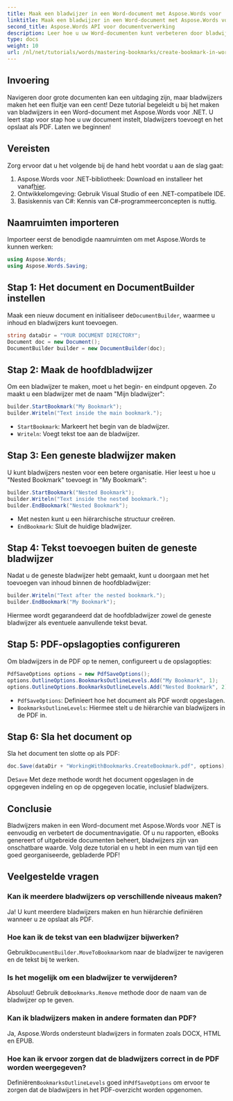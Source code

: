 ```yaml
---
title: Maak een bladwijzer in een Word-document met Aspose.Words voor .NET
linktitle: Maak een bladwijzer in een Word-document met Aspose.Words voor .NET
second_title: Aspose.Words API voor documentverwerking
description: Leer hoe u uw Word-documenten kunt verbeteren door bladwijzers te maken en beheren met Aspose.Words voor .NET. Deze stapsgewijze zelfstudiegids.
type: docs
weight: 10
url: /nl/net/tutorials/words/mastering-bookmarks/create-bookmark-in-word-document/
---
```

## Invoering

Navigeren door grote documenten kan een uitdaging zijn, maar bladwijzers maken het een fluitje van een cent! Deze tutorial begeleidt u bij het maken van bladwijzers in een Word-document met Aspose.Words voor .NET. U leert stap voor stap hoe u uw document instelt, bladwijzers toevoegt en het opslaat als PDF. Laten we beginnen!

## Vereisten

Zorg ervoor dat u het volgende bij de hand hebt voordat u aan de slag gaat:

1.  Aspose.Words voor .NET-bibliotheek: Download en installeer het vanaf[hier](https://releases.aspose.com/words/net/).
2. Ontwikkelomgeving: Gebruik Visual Studio of een .NET-compatibele IDE.
3. Basiskennis van C#: Kennis van C#-programmeerconcepten is nuttig.

## Naamruimten importeren

Importeer eerst de benodigde naamruimten om met Aspose.Words te kunnen werken:

```csharp
using Aspose.Words;
using Aspose.Words.Saving;
```

## Stap 1: Het document en DocumentBuilder instellen

 Maak een nieuw document en initialiseer de`DocumentBuilder`, waarmee u inhoud en bladwijzers kunt toevoegen.

```csharp
string dataDir = "YOUR DOCUMENT DIRECTORY";
Document doc = new Document();
DocumentBuilder builder = new DocumentBuilder(doc);
```

## Stap 2: Maak de hoofdbladwijzer

Om een bladwijzer te maken, moet u het begin- en eindpunt opgeven. Zo maakt u een bladwijzer met de naam "Mijn bladwijzer":

```csharp
builder.StartBookmark("My Bookmark");
builder.Writeln("Text inside the main bookmark.");
```
- `StartBookmark`: Markeert het begin van de bladwijzer.
- `Writeln`: Voegt tekst toe aan de bladwijzer.

## Stap 3: Een geneste bladwijzer maken

U kunt bladwijzers nesten voor een betere organisatie. Hier leest u hoe u "Nested Bookmark" toevoegt in "My Bookmark":

```csharp
builder.StartBookmark("Nested Bookmark");
builder.Writeln("Text inside the nested bookmark.");
builder.EndBookmark("Nested Bookmark");
```
- Met nesten kunt u een hiërarchische structuur creëren. 
- `EndBookmark`: Sluit de huidige bladwijzer.

## Stap 4: Tekst toevoegen buiten de geneste bladwijzer

Nadat u de geneste bladwijzer hebt gemaakt, kunt u doorgaan met het toevoegen van inhoud binnen de hoofdbladwijzer:

```csharp
builder.Writeln("Text after the nested bookmark.");
builder.EndBookmark("My Bookmark");
```
Hiermee wordt gegarandeerd dat de hoofdbladwijzer zowel de geneste bladwijzer als eventuele aanvullende tekst bevat.

## Stap 5: PDF-opslagopties configureren

Om bladwijzers in de PDF op te nemen, configureert u de opslagopties:

```csharp
PdfSaveOptions options = new PdfSaveOptions();
options.OutlineOptions.BookmarksOutlineLevels.Add("My Bookmark", 1);
options.OutlineOptions.BookmarksOutlineLevels.Add("Nested Bookmark", 2);
```
- `PdfSaveOptions`: Definieert hoe het document als PDF wordt opgeslagen.
- `BookmarksOutlineLevels`: Hiermee stelt u de hiërarchie van bladwijzers in de PDF in.

## Stap 6: Sla het document op

Sla het document ten slotte op als PDF:

```csharp
doc.Save(dataDir + "WorkingWithBookmarks.CreateBookmark.pdf", options);
```
 De`Save` Met deze methode wordt het document opgeslagen in de opgegeven indeling en op de opgegeven locatie, inclusief bladwijzers.

## Conclusie

Bladwijzers maken in een Word-document met Aspose.Words voor .NET is eenvoudig en verbetert de documentnavigatie. Of u nu rapporten, eBooks genereert of uitgebreide documenten beheert, bladwijzers zijn van onschatbare waarde. Volg deze tutorial en u hebt in een mum van tijd een goed georganiseerde, gebladerde PDF!

## Veelgestelde vragen

### Kan ik meerdere bladwijzers op verschillende niveaus maken?
Ja! U kunt meerdere bladwijzers maken en hun hiërarchie definiëren wanneer u ze opslaat als PDF.

### Hoe kan ik de tekst van een bladwijzer bijwerken?
 Gebruik`DocumentBuilder.MoveToBookmark`om naar de bladwijzer te navigeren en de tekst bij te werken.

### Is het mogelijk om een bladwijzer te verwijderen?
 Absoluut! Gebruik de`Bookmarks.Remove` methode door de naam van de bladwijzer op te geven.

### Kan ik bladwijzers maken in andere formaten dan PDF?
Ja, Aspose.Words ondersteunt bladwijzers in formaten zoals DOCX, HTML en EPUB.

### Hoe kan ik ervoor zorgen dat de bladwijzers correct in de PDF worden weergegeven?
 Definiëren`BookmarksOutlineLevels` goed in`PdfSaveOptions` om ervoor te zorgen dat de bladwijzers in het PDF-overzicht worden opgenomen.